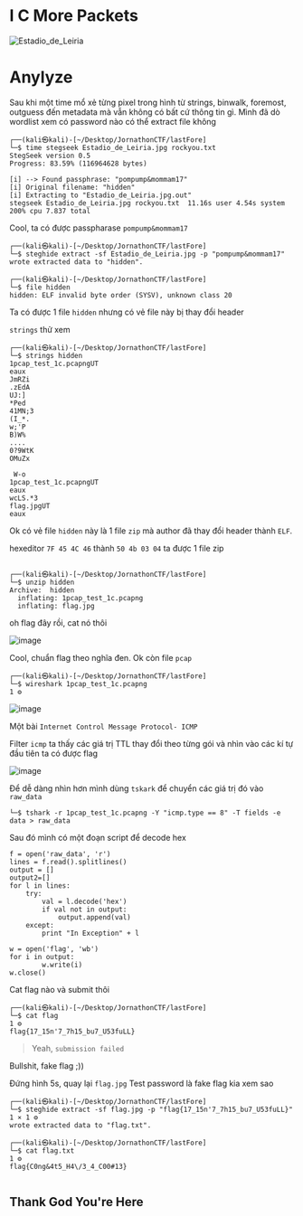 # I C More Packets


![Estadio_de_Leiria](https://user-images.githubusercontent.com/62060867/138410805-c43cb1a8-0b94-44bc-bfe1-96778d9395b6.jpg)


# Anylyze

Sau khi một time mổ xẻ từng pixel trong hình từ strings, binwalk, foremost, outguess đến metadata mà vẫn không có bất cứ thông tin gì. 
Mình đã dò wordlist xem có password nào có thể extract file không

```
┌──(kali㉿kali)-[~/Desktop/JornathonCTF/lastFore]
└─$ time stegseek Estadio_de_Leiria.jpg rockyou.txt
StegSeek version 0.5
Progress: 83.59% (116964628 bytes)           

[i] --> Found passphrase: "pompump&mommam17"
[i] Original filename: "hidden"
[i] Extracting to "Estadio_de_Leiria.jpg.out"
stegseek Estadio_de_Leiria.jpg rockyou.txt  11.16s user 4.54s system 200% cpu 7.837 total

```
Cool, ta có được passpharase `pompump&mommam17`

```
┌──(kali㉿kali)-[~/Desktop/JornathonCTF/lastFore]
└─$ steghide extract -sf Estadio_de_Leiria.jpg -p "pompump&mommam17" 
wrote extracted data to "hidden".
                                                                                                                    
┌──(kali㉿kali)-[~/Desktop/JornathonCTF/lastFore]
└─$ file hidden          
hidden: ELF invalid byte order (SYSV), unknown class 20
```
Ta có được 1 file `hidden` nhưng có vẻ file này bị thay đổi header

`strings` thử xem

```
┌──(kali㉿kali)-[~/Desktop/JornathonCTF/lastFore]
└─$ strings hidden                                  
1pcap_test_1c.pcapngUT
eaux
JmRZi
.zEdA
UJ:]
*Ped
41MN;3
(I_*.
w;'P
B)W%
....
0?9WtK
OMuZx

 W-o
1pcap_test_1c.pcapngUT
eaux
wcLS.*3
flag.jpgUT
eaux

```

Ok có vẻ file `hidden` này là 1 file `zip` mà author đã thay đổi header thành `ELF`.

hexeditor `7F 45 4C 46` thành `50 4b 03 04` ta được 1 file zip

```
                                                                                                                    
┌──(kali㉿kali)-[~/Desktop/JornathonCTF/lastFore]
└─$ unzip hidden    
Archive:  hidden
  inflating: 1pcap_test_1c.pcapng    
  inflating: flag.jpg                

```
oh flag đây rồi, cat nó thôi 

![image](https://user-images.githubusercontent.com/62060867/138416661-602ac1a4-1214-48c6-82b8-afb062cbaaea.png)

Cool, chuẩn flag theo nghĩa đen. Ok còn file `pcap`
```
┌──(kali㉿kali)-[~/Desktop/JornathonCTF/lastFore]
└─$ wireshark 1pcap_test_1c.pcapng                                                                              1 ⚙
```
![image](https://user-images.githubusercontent.com/62060867/138417205-0ab216ae-814a-4c28-81cc-8eb09d775f43.png)

Một bài `Internet Control Message Protocol- ICMP`

Filter `icmp` ta thấy các giá trị TTL thay đổi theo từng gói và nhìn vào các kí tự đầu tiên ta có được flag 

![image](https://user-images.githubusercontent.com/62060867/138418344-e4bdfaf4-7662-4cfb-b6d0-1846df39c363.png)

Để dễ dàng nhìn hơn mình dùng `tskark` để chuyển các giá trị đó vào `raw_data`

```
└─$ tshark -r 1pcap_test_1c.pcapng -Y "icmp.type == 8" -T fields -e data > raw_data
```
Sau đó mình có một đoạn script để decode hex

```                                              
f = open('raw_data', 'r')
lines = f.read().splitlines()
output = []
output2=[]
for l in lines:
    try:
        val = l.decode('hex')
        if val not in output:
            output.append(val)
    except:
        print "In Exception" + l

w = open('flag', 'wb')
for i in output:
        w.write(i)
w.close()
```
Cat flag nào và submit thôi

```
┌──(kali㉿kali)-[~/Desktop/JornathonCTF/lastFore]
└─$ cat flag                                                                                       1 ⚙
flag{17_15n'7_7h15_bu7_U53fuLL}

```
> Yeah, `submission failed`

Bullshit, fake flag ;))

Đứng hình 5s, quay lại `flag.jpg`
Test password là fake flag kia xem sao

```
┌──(kali㉿kali)-[~/Desktop/JornathonCTF/lastFore]
└─$ steghide extract -sf flag.jpg -p "flag{17_15n'7_7h15_bu7_U53fuLL}"                                       1 ⨯ 1 ⚙
wrote extracted data to "flag.txt".
                                                                                                                     
┌──(kali㉿kali)-[~/Desktop/JornathonCTF/lastFore]
└─$ cat flag.txt                                                                                                 1 ⚙
flag{C0ng&4t5_H4\/3_4_C00#13}
                              

```

## Thank God You're Here



